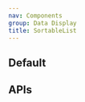 ```yaml
---
nav: Components
group: Data Display
title: SortableList
---
```


## Default

<code src="./demos/index.tsx" center></code>

## APIs

<API></API>
